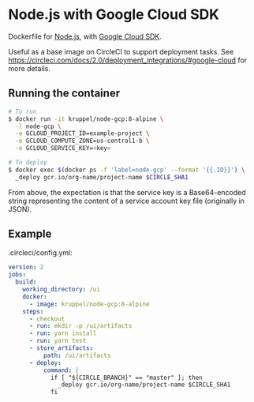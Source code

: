 # Node.js with Google Cloud SDK

Dockerfile for [Node.js](https://nodejs.org), with [Google Cloud SDK](https://cloud.google.com/sdk/).

Useful as a base image on CircleCI to support deployment tasks. See https://circleci.com/docs/2.0/deployment_integrations/#google-cloud for more details.

## Running the container

```sh
# To run
$ docker run -it kruppel/node-gcp:8-alpine \
  -l node-gcp \
  -e GCLOUD_PROJECT_ID=example-project \
  -e GCLOUD_COMPUTE_ZONE=us-central1-b \
  -e GCLOUD_SERVICE_KEY=<key>

# To deploy
$ docker exec $(docker ps -f 'label=node-gcp' --format '{{.ID}}') \
  _deploy gcr.io/org-name/project-name $CIRCLE_SHA1
```

From above, the expectation is that the service key is a Base64-encoded string representing the content of a service account key file (originally in JSON).

## Example

.circleci/config.yml:

```yml
version: 2
jobs:
  build:
    working_directory: /ui
    docker:
      - image: kruppel/node-gcp:8-alpine
    steps:
      - checkout
      - run: mkdir -p /ui/artifacts
      - run: yarn install
      - run: yarn test
      - store_artifacts:
          path: /ui/artifacts
      - deploy:
          command: |
            if [ "${CIRCLE_BRANCH}" == "master" ]; then
              _deploy gcr.io/org-name/project-name $CIRCLE_SHA1
            fi
```
